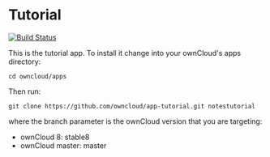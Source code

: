 # Tutorial

[![Build Status](https://travis-ci.org/owncloud/news.svg?branch=master)](https://travis-ci.org/owncloud/app-tutorial)

This is the tutorial app. To install it change into your ownCloud's apps directory:

    cd owncloud/apps

Then run:

    git clone https://github.com/owncloud/app-tutorial.git notestutorial

where the branch parameter is the ownCloud version that you are targeting:

* ownCloud 8: stable8
* ownCloud master: master
